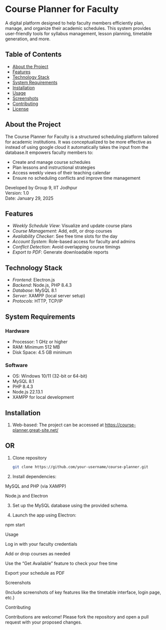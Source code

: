 # Course Planner for Faculty

A digital platform designed to help faculty members efficiently plan, manage, and organize their academic schedules. This system provides user-friendly tools for syllabus management, lesson planning, timetable generation, and more.


## Table of Contents

- [About the Project](#about-the-project)
- [Features](#features)
- [Technology Stack](#technology-stack)
- [System Requirements](#system-requirements)
- [Installation](#installation)
- [Usage](#usage)
- [Screenshots](#screenshots)
- [Contributing](#contributing)
- [License](#license)

## About the Project

The Course Planner for Faculty is a structured scheduling platform tailored for academic institutions. It was conceptualized to be more effective as instead of using google cloud it automatically takes the input from the database.It empowers faculty members to:

- Create and manage course schedules
- Plan lessons and instructional strategies
- Access weekly views of their teaching calendar
- Ensure no scheduling conflicts and improve time management

Developed by Group 9, IIT Jodhpur  
Version: 1.0  
Date: January 29, 2025

## Features

- *Weekly Schedule View*: Visualize and update course plans
- *Course Management*: Add, edit, or drop courses
- *Availability Checker*: See free time slots for the day
- *Account System*: Role-based access for faculty and admins
- *Conflict Detection*: Avoid overlapping course timings
- *Export to PDF*: Generate downloadable reports

## Technology Stack

- *Frontend*: Electron.js
- *Backend*: Node.js, PHP 8.4.3
- *Database*: MySQL 8.1
- *Server*: XAMPP (local server setup)
- *Protocols*: HTTP, TCP/IP

## System Requirements

### Hardware
- Processor: 1 GHz or higher
- RAM: Minimum 512 MB
- Disk Space: 4.5 GB minimum

### Software
- OS: Windows 10/11 (32-bit or 64-bit)
- MySQL 8.1
- PHP 8.4.3
- Node.js 22.13.1
- XAMPP for local development

## Installation

1. Web-based:
   The project can be accessed at https://course-planner.great-site.net/

## OR
1. Clone repository
   ```bash
   git clone https://github.com/your-username/course-planner.git
3. Install dependencies:

MySQL and PHP (via XAMPP)

Node.js and Electron



3. Set up the MySQL database using the provided schema.


4. Launch the app using Electron:

npm start



Usage

Log in with your faculty credentials

Add or drop courses as needed

Use the “Get Available” feature to check your free time

Export your schedule as PDF


Screenshots

(Include screenshots of key features like the timetable interface, login page, etc.)

Contributing

Contributions are welcome! Please fork the repository and open a pull request with your proposed changes.
